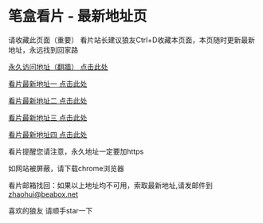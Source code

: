 # 笔盒看片 - 最新地址页

请收藏此页面（重要）
看片站长建议狼友Ctrl+D收藏本页面，本页随时更新最新地址，永远找到回家路

[永久访问地址（翻牆） 点击此处](https://beabox.net/)

[看片最新地址一 点击此处](https://bhy6l0d9h3v4.shop)

[看片最新地址二 点击此处](https://bha2y7l6m4j5.shop)

[看片最新地址三 点击此处](https://bhl5p9q4v4o0.shop)

[看片最新地址四 点击此处](https://bhi4l5r9h5l4.shop)

看片提醒您请注意，永久地址一定要加https

如网站被屏蔽，请下载chrome浏览器

看片邮箱找回：如果以上地址均不可用，索取最新地址,请发邮件到 zhaohui@beabox.net

喜欢的狼友 请顺手star一下